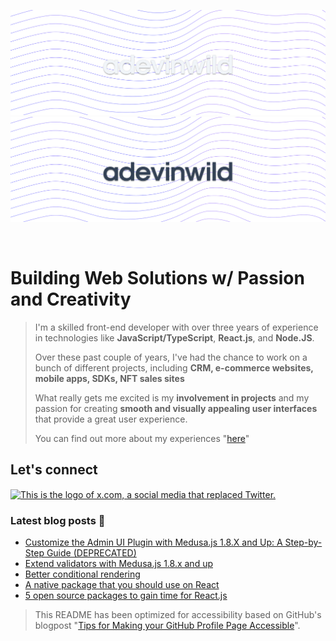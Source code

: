 ![This image is adapted for the dark mode only. We can see a striped background and in the center the name "a dev in wild"](./images/banner@1x.png#gh-dark-mode-only)
![This image is adapted for the light mode only. We can see a striped background and in the center the name "a dev in wild"](./images/banner-dark@1x.png#gh-light-mode-only)

<br />

<h1 align="left"><b>Building Web Solutions w/ Passion and Creativity</b></h3>

<blockquote>
<p> 
    I'm a skilled front-end developer with over three years of experience in technologies like <b>JavaScript/TypeScript</b>, <b>React.js</b>, and <b>Node.JS</b>.
</p>
<p>

Over these past couple of years, I've had the chance to work on a bunch of different projects, including <b>CRM, e-commerce websites, mobile apps, SDKs, NFT sales sites</b>


<p>
What really gets me excited is my <b>involvement in projects</b> and my passion for creating <b>smooth and visually appealing user interfaces</b> that provide a great user experience.</p>
</p>


<p>
    You can find out more about my experiences "<a href="https://read.cv/adevinwild">here</a>" 
</p>

</blockquote>

<h2  align="left">
    <b>
      Let's connect
    </b>
</h3>


<p align="left">
    <a href="https://x.com/adevinwild" target="_blank"><img align="center" src="https://seeklogo.com/images/T/twitter-x-logo-0339F999CF-seeklogo.com.png?v=638264860180000000" alt="This is the logo of x.com, a social media that replaced Twitter." height="24" width="24" /></a>
</p>

<h3  align="left">
    <b>
      Latest blog posts 📰
    </b>
</h3>

<!-- BLOG-POST-LIST:START -->
- [Customize the Admin UI Plugin with Medusa.js 1.8.X and Up: A Step-by-Step Guide &lpar;DEPRECATED&rpar;](https://medium.com/@adevinwild/customize-the-admin-ui-plugin-with-medusa-js-1-8-x-and-up-a-step-by-step-guide-df12205b2ef7?source=rss-2fdeced75485------2)
- [Extend validators with Medusa.js 1.8.x and up](https://medium.com/@adevinwild/extend-validators-with-medusa-js-1-8-x-and-up-3e730040fd53?source=rss-2fdeced75485------2)
- [Better conditional rendering](https://medium.com/@adevinwild/better-conditional-rendering-87dd055fa68f?source=rss-2fdeced75485------2)
- [A native package that you should use on React](https://towardsdev.com/a-native-package-that-you-should-use-on-react-7181f3c31040?source=rss-2fdeced75485------2)
- [5 open source packages to gain time for React.js](https://towardsdev.com/5-open-source-packages-to-gain-time-for-react-js-2a3241f90a74?source=rss-2fdeced75485------2)
<!-- BLOG-POST-LIST:END -->


> This README has been optimized for accessibility based on GitHub's blogpost "[Tips for Making your GitHub Profile Page Accessible](https://github.blog/2023-10-26-5-tips-for-making-your-github-profile-page-accessible)".


<br/>
